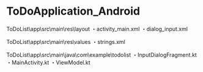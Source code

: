 # ToDoApplication_Android


ToDoList\app\src\main\res\layout
・activity_main.xml
・dialog_input.xml

ToDoList\app\src\main\res\values
・strings.xml

ToDoList\app\src\main\java\com\example\todolist
・InputDialogFragment.kt
・MainActivity.kt
・ViewModel.kt
